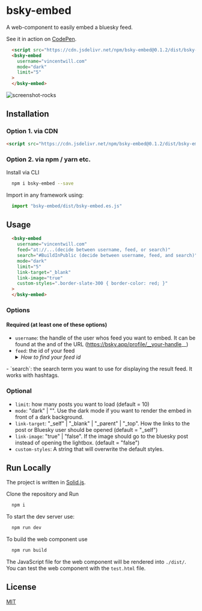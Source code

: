 
# bsky-embed

A web-component to easily embed a bluesky feed.

See it in action on [CodePen](https://codepen.io/Vincenius/pen/RwdXgyw?editors=1000).

```html
  <script src="https://cdn.jsdelivr.net/npm/bsky-embed@0.1.2/dist/bsky-embed.es.js" async></script>
  <bsky-embed
    username="vincentwill.com"
    mode="dark"
    limit="5"
  >
  </bsky-embed>
```

![screenshot-rocks](https://github.com/Vincenius/bsky-embed/assets/43953403/91661dd7-2a2d-47fe-b87e-c4fb6d9207b0)

## Installation

### Option 1. via CDN

```html
<script src="https://cdn.jsdelivr.net/npm/bsky-embed@0.1.2/dist/bsky-embed.es.js" async></script>
```

### Option 2. via npm / yarn etc.
Install via CLI
```bash
  npm i bsky-embed --save
```

Import in any framework using:
```javascript
  import "bsky-embed/dist/bsky-embed.es.js"
```

## Usage

```html
  <bsky-embed
    username="vincentwill.com"
    feed="at://...(decide between username, feed, or search)"
    search="#BuildInPublic (decide between username, feed, and search)"
    mode="dark"
    limit="5"
    link-target="_blank"
    link-image="true"
    custom-styles=".border-slate-300 { border-color: red; }"
  >
  </bsky-embed>
```

### Options

#### Required (at least one of these options)
- `username`: the handle of the user whos feed you want to embed. It can be found at the and of the URL (https://bsky.app/profile/__your-handle__)
- `feed`: the id of your feed <details>
  <summary><i>How to find your feed id</i></summary>
  Open the URL of your feed. Open the Developer tools and go to the network tab. Find the call from bluesky to the `getFeedGenerator`. It should show the feed id.<br/><br/>
  <img src="https://github.com/Vincenius/bsky-embed/assets/43953403/604fc30c-4c19-4391-aca3-663505c09345" alt="screenshot of the developer tools">
</details>
- `search`: the search term you want to use for displaying the result feed. It works with hashtags.

### Optional
- `limit`: how many posts you want to load (default = 10)
- `mode`: "dark" | "". Use the dark mode if you want to render the embed in front of a dark background.
- `link-target`: "_self" | "_blank" | "_parent" | "_top". How the links to the post or Bluesky user should be opened (default = "_self")
- `link-image`: "true" | "false". If the image should go to the bluesky post instead of opening the lightbox. (default = "false")
- `custom-styles`: A string that will overwrite the default styles.

## Run Locally

The project is written in [Solid.js](https://www.solidjs.com/).

Clone the repository and Run

```bash
  npm i
```

To start the dev server use:

```bash
  npm run dev
```

To build the web component use

```bash
  npm run build
```

The JavaScript file for the web component will be rendered into `./dist/`. You can test the web component with the `test.html` file.


## License

[MIT](https://choosealicense.com/licenses/mit/)

